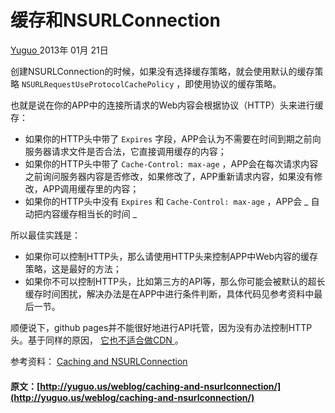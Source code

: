 #  缓存和NSURLConnection 

[ Yuguo ](http://yuguo.us) 2013年 01月 21日 

创建NSURLConnection的时候，如果没有选择缓存策略，就会使用默认的缓存策略 ` NSURLRequestUseProtocolCachePolicy ` ，即使用协议的缓存策略。 

也就是说在你的APP中的连接所请求的Web内容会根据协议（HTTP）头来进行缓存： 

  * 如果你的HTTP头中带了 ` Expires ` 字段，APP会认为不需要在时间到期之前向服务器请求文件是否合法，它直接调用缓存的内容； 
  * 如果你的HTTP头中带了 ` Cache-Control: max-age ` ，APP会在每次请求内容之前询问服务器内容是否修改，如果修改了，APP重新请求内容，如果没有修改，APP调用缓存里的内容； 
  * 如果你的HTTP头中没有 ` Expires ` 和 ` Cache-Control: max-age ` ，APP会 _ 自动把内容缓存相当长的时间 _

所以最佳实践是： 

  * 如果你可以控制HTTP头，那么请使用HTTP头来控制APP中Web内容的缓存策略，这是最好的方法； 
  * 如果你不可以控制HTTP头，比如第三方的API等，那么你可能会被默认的超长缓存时间困扰，解决办法是在APP中进行条件判断，具体代码见参考资料中最后一节。 

顺便说下，github pages并不能很好地进行API托管，因为没有办法控制HTTP头。基于同样的原因， [ 它也不适合做CDN ](http://stackoverflow.com/questions/5502540/should-github-be-used-as-a-cdn-for-javascript-libraries) 。 

参考资料： [ Caching and NSURLConnection ](http://blackpixel.com/blog/2012/05/caching-and-nsurlconnection.html)
#### 原文：[http://yuguo.us/weblog/caching-and-nsurlconnection/](http://yuguo.us/weblog/caching-and-nsurlconnection/)